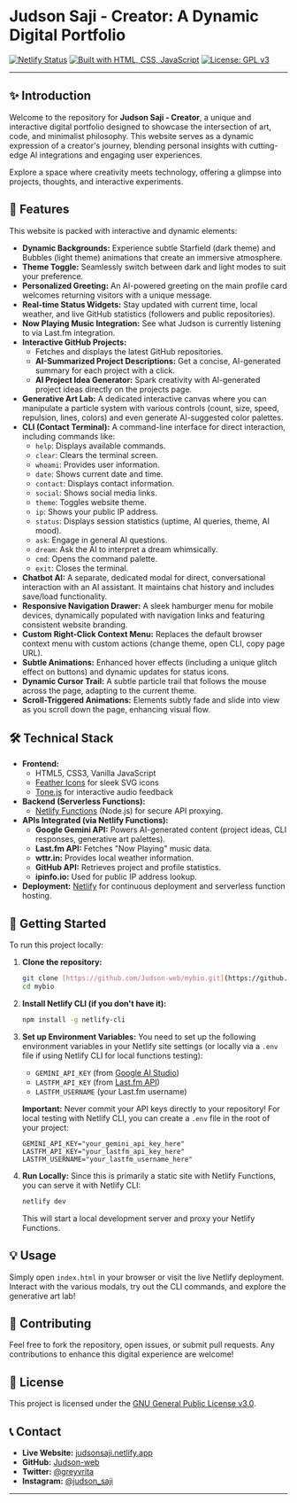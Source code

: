# Judson Saji - Creator: A Dynamic Digital Portfolio

[![Netlify Status](https://api.netlify.com/api/v1/badges/YOUR_NETLIFY_SITE_ID_HERE/deploy-status)](https://app.netlify.com/sites/judsonsaji/deploys)
[![Built with HTML, CSS, JavaScript](https://img.shields.io/badge/Built%20with-HTML%2C%20CSS%2C%20JavaScript-blueviolet)](https://github.com/Judson-web)
[![License: GPL v3](https://img.shields.io/badge/License-GPLv3-blue.svg)](https://www.gnu.org/licenses/gpl-3.0)

---

## ✨ Introduction

Welcome to the repository for **Judson Saji - Creator**, a unique and interactive digital portfolio designed to showcase the intersection of art, code, and minimalist philosophy. This website serves as a dynamic expression of a creator's journey, blending personal insights with cutting-edge AI integrations and engaging user experiences.

Explore a space where creativity meets technology, offering a glimpse into projects, thoughts, and interactive experiments.

## 🚀 Features

This website is packed with interactive and dynamic elements:

* **Dynamic Backgrounds:** Experience subtle Starfield (dark theme) and Bubbles (light theme) animations that create an immersive atmosphere.
* **Theme Toggle:** Seamlessly switch between dark and light modes to suit your preference.
* **Personalized Greeting:** An AI-powered greeting on the main profile card welcomes returning visitors with a unique message.
* **Real-time Status Widgets:** Stay updated with current time, local weather, and live GitHub statistics (followers and public repositories).
* **Now Playing Music Integration:** See what Judson is currently listening to via Last.fm integration.
* **Interactive GitHub Projects:**
    * Fetches and displays the latest GitHub repositories.
    * **AI-Summarized Project Descriptions:** Get a concise, AI-generated summary for each project with a click.
    * **AI Project Idea Generator:** Spark creativity with AI-generated project ideas directly on the projects page.
* **Generative Art Lab:** A dedicated interactive canvas where you can manipulate a particle system with various controls (count, size, speed, repulsion, lines, colors) and even generate AI-suggested color palettes.
* **CLI (Contact Terminal):** A command-line interface for direct interaction, including commands like:
    * `help`: Displays available commands.
    * `clear`: Clears the terminal screen.
    * `whoami`: Provides user information.
    * `date`: Shows current date and time.
    * `contact`: Displays contact information.
    * `social`: Shows social media links.
    * `theme`: Toggles website theme.
    * `ip`: Shows your public IP address.
    * `status`: Displays session statistics (uptime, AI queries, theme, AI mood).
    * `ask`: Engage in general AI questions.
    * `dream`: Ask the AI to interpret a dream whimsically.
    * `cmd`: Opens the command palette.
    * `exit`: Closes the terminal.
* **Chatbot AI:** A separate, dedicated modal for direct, conversational interaction with an AI assistant. It maintains chat history and includes save/load functionality.
* **Responsive Navigation Drawer:** A sleek hamburger menu for mobile devices, dynamically populated with navigation links and featuring consistent website branding.
* **Custom Right-Click Context Menu:** Replaces the default browser context menu with custom actions (change theme, open CLI, copy page URL).
* **Subtle Animations:** Enhanced hover effects (including a unique glitch effect on buttons) and dynamic updates for status icons.
* **Dynamic Cursor Trail:** A subtle particle trail that follows the mouse across the page, adapting to the current theme.
* **Scroll-Triggered Animations:** Elements subtly fade and slide into view as you scroll down the page, enhancing visual flow.

## 🛠️ Technical Stack

* **Frontend:**
    * HTML5, CSS3, Vanilla JavaScript
    * [Feather Icons](https://feathericons.com/) for sleek SVG icons
    * [Tone.js](https://tonejs.github.io/) for interactive audio feedback
* **Backend (Serverless Functions):**
    * [Netlify Functions](https://docs.netlify.com/functions/overview/) (Node.js) for secure API proxying.
* **APIs Integrated (via Netlify Functions):**
    * **Google Gemini API:** Powers AI-generated content (project ideas, CLI responses, generative art palettes).
    * **Last.fm API:** Fetches "Now Playing" music data.
    * **wttr.in:** Provides local weather information.
    * **GitHub API:** Retrieves project and profile statistics.
    * **ipinfo.io:** Used for public IP address lookup.
* **Deployment:** [Netlify](https://www.netlify.com/) for continuous deployment and serverless function hosting.

## 🚀 Getting Started

To run this project locally:

1.  **Clone the repository:**
    ```bash
    git clone [https://github.com/Judson-web/mybio.git](https://github.com/Judson-web/mybio.git) # Replace with your actual repo URL
    cd mybio
    ```
2.  **Install Netlify CLI (if you don't have it):**
    ```bash
    npm install -g netlify-cli
    ```
3.  **Set up Environment Variables:**
    You need to set up the following environment variables in your Netlify site settings (or locally via a `.env` file if using Netlify CLI for local functions testing):
    * `GEMINI_API_KEY` (from [Google AI Studio](https://aistudio.google.com/app/apikey))
    * `LASTFM_API_KEY` (from [Last.fm API](https://www.last.fm/api/account/create))
    * `LASTFM_USERNAME` (your Last.fm username)
    
    **Important:** Never commit your API keys directly to your repository!
    For local testing with Netlify CLI, you can create a `.env` file in the root of your project:
    ```
    GEMINI_API_KEY="your_gemini_api_key_here"
    LASTFM_API_KEY="your_lastfm_api_key_here"
    LASTFM_USERNAME="your_lastfm_username_here"
    ```
4.  **Run Locally:**
    Since this is primarily a static site with Netlify Functions, you can serve it with Netlify CLI:
    ```bash
    netlify dev
    ```
    This will start a local development server and proxy your Netlify Functions.

## 💡 Usage

Simply open `index.html` in your browser or visit the live Netlify deployment. Interact with the various modals, try out the CLI commands, and explore the generative art lab!

## 🤝 Contributing

Feel free to fork the repository, open issues, or submit pull requests. Any contributions to enhance this digital experience are welcome!

## 📄 License

This project is licensed under the [GNU General Public License v3.0](LICENSE).

## 📞 Contact

* **Live Website:** [judsonsaji.netlify.app](https://judsonsaji.netlify.app/)
* **GitHub:** [Judson-web](https://github.com/Judson-web)
* **Twitter:** [@greyvrita](https://twitter.com/greyvrita)
* **Instagram:** [@judson_saji](https://www.instagram.com/judson_saji)

---
